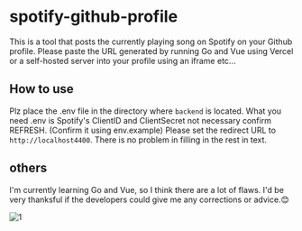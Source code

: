 
# spotify-github-profile

This is a tool that posts the currently playing song on Spotify on your Github profile.
Please paste the URL generated by running Go and Vue using Vercel or a self-hosted server into your profile using an iframe etc...

## How to use

Plz place the .env file in the directory where `backend` is located.
What you need .env is Spotify's ClientID and ClientSecret not necessary confirm REFRESH.
(Confirm it using env.example)
Please set the redirect URL to `http://localhost4400`. There is no problem in filling in the rest in text.

## others

I'm currently learning Go and Vue, so I think there are a lot of flaws. I'd be very thanksful if the developers could give me any corrections or advice.😊

![1](https://github.com/CAT5NEKO/spotify-github-profile/assets/111590457/5e4c79ca-97dc-4d89-a04d-242fbe581373)
